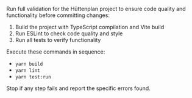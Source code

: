 Run full validation for the Hüttenplan project to ensure code quality and functionality before committing changes:

1. Build the project with TypeScript compilation and Vite build
2. Run ESLint to check code quality and style 
3. Run all tests to verify functionality

Execute these commands in sequence:
- `yarn build` 
- `yarn lint`
- `yarn test:run`

Stop if any step fails and report the specific errors found.